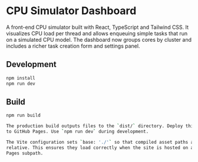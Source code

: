 # CPU Simulator Dashboard

A front-end CPU simulator built with React, TypeScript and Tailwind CSS. It visualizes CPU load per thread and allows enqueuing simple tasks that run on a simulated CPU model. The dashboard now groups cores by cluster and includes a richer task creation form and settings panel.

## Development

```bash
npm install
npm run dev
```

## Build

```bash
npm run build

The production build outputs files to the `dist/` directory. Deploy this folder
to GitHub Pages. Use `npm run dev` during development.

The Vite configuration sets `base: './'` so that compiled asset paths are
relative. This ensures they load correctly when the site is hosted on a GitHub
Pages subpath.
```
